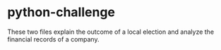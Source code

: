 # python-challenge
These two files explain the outcome of a local election and analyze the financial records of a company.
